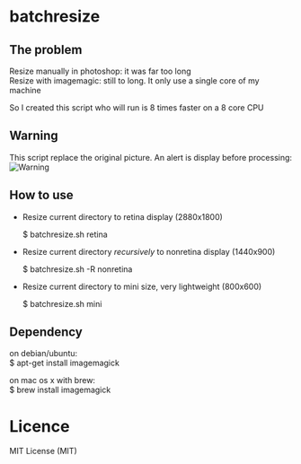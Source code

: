 # batchresize


The problem
---
Resize manually in photoshop: it was far too long<br />
Resize with imagemagic: still to long. It only use a single core of my machine

So I created this script who will run is 8 times faster on a 8 core CPU

Warning
---
This script replace the original picture. An alert is display before processing:<br />
![Warning](https://raw.github.com/martin-magakian/batchresize/master/README_src/warning.png)

How to use
---

- Resize current directory to retina display (2880x1800)

    $ batchresize.sh retina

- Resize current directory *recursively* to nonretina display (1440x900)

    $ batchresize.sh -R nonretina

- Resize current directory to mini size, very lightweight (800x600)

    $ batchresize.sh mini


Dependency
---
on debian/ubuntu:<br />
$ apt-get install imagemagick

on mac os x with brew:<br />
$ brew install imagemagick


Licence
===========
MIT License (MIT)
